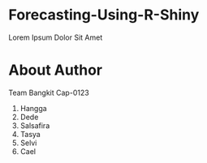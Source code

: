 # Forecasting-Using-R-Shiny

Lorem Ipsum Dolor Sit Amet

# About Author
Team Bangkit Cap-0123
1. Hangga
2. Dede
3. Salsafira
4. Tasya 
5. Selvi
6. Cael
